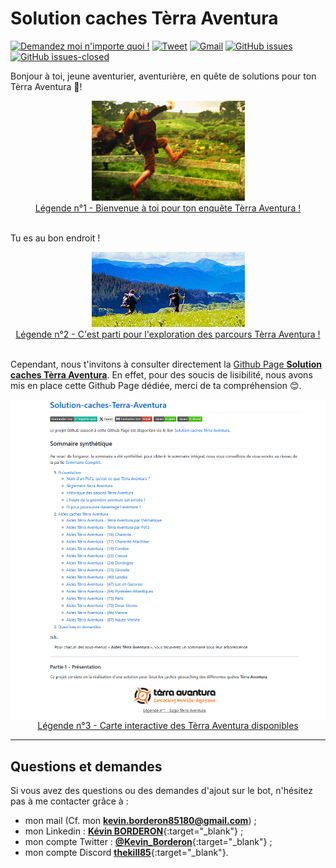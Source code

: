 # Solution caches Tèrra Aventura

[![Demandez moi n'importe quoi !](https://img.shields.io/badge/Demandez%20moi-n'%20importe%20quoi-1abc9c.svg)](https://github.com/kBorderon/Solutions-caches-Terra-Aventura/issues "redirection : Ouverture d'un ticket Github associé au projet")
[![Tweet](https://img.shields.io/twitter/url?url=https%3A%2F%2Fgithub.com%FkBorderon%2FChappyBot)](https://twitter.com/intent/tweet?text=@Kevin_Borderon%20Projet%20Solutions%20caches%20Terra%20Aventura%20:&url=https://github.com/kBorderon/Solutions-caches-Terra-Aventura "redirection : Compte twitter pour échanger à propos du projet")
[![Gmail](https://img.shields.io/badge/Gmail-D14836?&logo=gmail&logoColor=white&label=Contactez%20moi)](mailto:kevin.borderon85180@gmail.com "redirection : Création d'un mail pour échanger à propos du sujet")
[![GitHub issues](https://img.shields.io/github/issues/kBorderon/ChappyBot.svg)](https://github.com/kBorderon/Solutions-caches-Terra-Aventura/issues "redirection : Consultation des tickets Github ouverts, associés au projet")
[![GitHub issues-closed](https://img.shields.io/github/issues-closed/kBorderon/ChappyBot.svg)](https://github.com/kBorderon/Solutions-caches-Terra-Aventura/issues?q=is%3Aissue+is%3Aclosed "redirection : Consultation des tickets Github fermés, associés au projet")

Bonjour à toi, jeune aventurier, aventurière, en quête de solutions pour ton Tèrra Aventura 🧭!  

<div>
    <div  align="center">
        <img alt="Gif aventure" src="https://raw.githubusercontent.com/kBorderon/Solution-caches-Terra-Aventura/main/assets/gifs/adventure.gif">
    </div>
    <div align="center">
        <ins>Légende n°1 - Bienvenue à toi pour ton enquête Tèrra Aventura !</ins>
    </div>
    <br/>
</div>

Tu es au bon endroit !

<div>
    <div align="center">
        <img alt="Gif exploration" src="https://raw.githubusercontent.com/kBorderon/Solution-caches-Terra-Aventura/main/assets/gifs/exploration.gif">
    </div>
    <div align="center">
        <ins>Légende n°2 - C'est parti pour l'exploration des parcours Tèrra Aventura !</ins>
    </div>
    <br/>
</div>

Cependant, nous t'invitons à consulter directement la [Github Page **Solution caches Tèrra Aventura**](https://kborderon.github.io/Solution-caches-Terra-Aventura "redirection : Github Page Solutions caches Tèrra Aventura"). 
En effet, pour des soucis de lisibilité, nous avons mis en place cette Github Page dédiée, merci de ta compréhension 😊.

<a style="display:flex;align-items:center;justify-content:center;" href="https://kborderon.github.io/Solution-caches-Terra-Aventura/" title="redirection : Github Pages Solution caches Tèrra Aventura">
    <img alt="Présentation de l'affichage de la Github Pages Solution caches Tèrra Aventura" src="https://raw.githubusercontent.com/kBorderon/Solution-caches-Terra-Aventura/main/assets/images/github-page-solution-cartes-terra-aventura.PNG">
</a>
<div align="center">
    <ins>Légende n°3 - Carte interactive des Tèrra Aventura disponibles</ins>
</div>

---

## Questions et demandes<a name="questions"></a>

Si vous avez des questions ou des demandes d'ajout sur le bot, n'hésitez pas à me contacter grâce à :
- mon mail (Cf. mon [**kevin.borderon85180@gmail.com**](mailto:kevin.borderon85180@gmail.com "redirection : Lien pour me contacter via mon mail")) ;
- mon Linkedin : [**Kévin BORDERON**](https://www.linkedin.com/in/k%C3%A9vin-borderon-60a59212b/ "redirection : Lien vers mon profil Linkedin"){:target="_blank"} ;
- mon compte Twitter : [**@Kevin_Borderon**](https://twitter.com/Kevin_Borderon "redirection : Lien vers mon profil Twitter"){:target="_blank"} ;
- mon compte Discord [**thekill85**](https://discord.com/users/231461282744762370 " redirection : Lien vers mon profil Discord"){:target="_blank"}.
